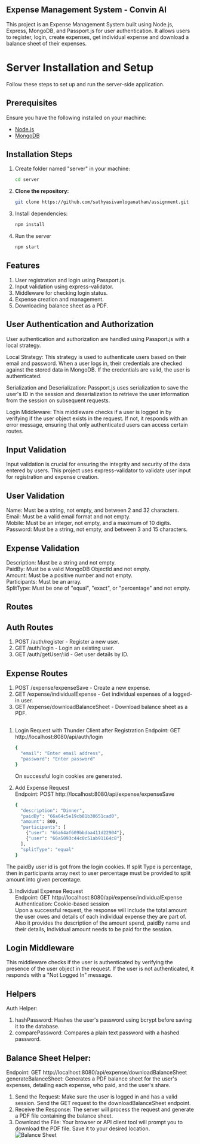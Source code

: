 ## Expense Management System - Convin AI
This project is an Expense Management System built using Node.js, Express, MongoDB, and Passport.js for user authentication. It allows users to register, login, create expenses, get individual expense and download a balance sheet of their expenses.

# Server Installation and Setup

Follow these steps to set up and run the server-side application.

## Prerequisites

Ensure you have the following installed on your machine:
- [Node.js](https://nodejs.org/en/download/)
- [MongoDB](https://www.mongodb.com/try/download/community)

## Installation Steps

1. Create folder named "server" in your machine:
   ```bash
   cd server
   
2. **Clone the repository:**
   ```bash
   git clone https://github.com/sathyasivamloganathan/assignment.git

3. Install dependencies:
   ```bash
   npm install

4. Run the server
   ```bash
   npm start

## Features
1. User registration and login using Passport.js.
2. Input validation using express-validator.
3. Middleware for checking login status.
4. Expense creation and management.
5. Downloading balance sheet as a PDF.
   
## User Authentication and Authorization
User authentication and authorization are handled using Passport.js with a local strategy.<br />

Local Strategy: This strategy is used to authenticate users based on their email and password. When a user logs in, their credentials are checked against the stored data in MongoDB. If the credentials are valid, the user is authenticated.<br />

Serialization and Deserialization: Passport.js uses serialization to save the user's ID in the session and deserialization to retrieve the user information from the session on subsequent requests.<br />

Login Middleware: This middleware checks if a user is logged in by verifying if the user object exists in the request. If not, it responds with an error message, ensuring that only authenticated users can access certain routes.<br />

## Input Validation<br />
Input validation is crucial for ensuring the integrity and security of the data entered by users. This project uses express-validator to validate user input for registration and expense creation.<br />

## User Validation
Name: Must be a string, not empty, and between 2 and 32 characters.<br />
Email: Must be a valid email format and not empty.<br />
Mobile: Must be an integer, not empty, and a maximum of 10 digits.<br />
Password: Must be a string, not empty, and between 3 and 15 characters.<br />
## Expense Validation
Description: Must be a string and not empty.<br />
PaidBy: Must be a valid MongoDB ObjectId and not empty.<br />
Amount: Must be a positive number and not empty.<br />
Participants: Must be an array.<br />
SplitType: Must be one of "equal", "exact", or "percentage" and not empty.<br />

## Routes
## Auth Routes
1. POST /auth/register - Register a new user.
2. GET /auth/login - Login an existing user.
3. GET /auth/getUser/:id - Get user details by ID.
## Expense Routes
1. POST /expense/expenseSave - Create a new expense.
2. GET /expense/individualExpense - Get individual expenses of a logged-in user.
3. GET /expense/downloadBalanceSheet - Download balance sheet as a PDF.<br />

## 
1. Login Request with Thunder Client after Registration
   Endpoint: GET http://localhost:8080/api/auth/login
      ```bash
      {
        "email": "Enter email address",
        "password": "Enter password"
      }
      ```
   On successful login cookies are generated.<br />

2. Add Expense Request <br />
Endpoint: POST http://localhost:8080/api/expense/expenseSave<br />
      ```bash
      {
        "description": "Dinner",
        "paidBy": "66a64c5e19cb81b30651cad0",
        "amount": 800,
        "participants": [
          {"user": "66a64af609bbdaa411d22904"},
          {"user": "66a5093c44c0c51ab91164c8"}
        ],
        "splitType": "equal"
      }
      ```
The paidBy user id is got from the login cookies. If split Type is percentage, then in participants array next to user percentage must be provided to split amount into given percentage.<br />

3. Individual Expense Request<br />
Endpoint: GET http://localhost:8080/api/expense/individualExpense<br />
Authentication: Cookie-based session<br />
Upon a successful request, the response will include the total amount the user owes and details of each individual expense they are part of. Also it provides the description of the amount spend, paidBy name and their details, Individual amount needs to be paid for the session. <br />

## Login Middleware<br />
This middleware checks if the user is authenticated by verifying the presence of the user object in the request. If the user is not authenticated, it responds with a "Not Logged In" message.<br />

## Helpers
Auth Helper:<br />
1. hashPassword: Hashes the user's password using bcrypt before saving it to the database.<br />
2. comparePassword: Compares a plain text password with a hashed password.<br />
## Balance Sheet Helper:<br />
Endpoint: GET http://localhost:8080/api/expense/downloadBalanceSheet<br />
generateBalanceSheet: Generates a PDF balance sheet for the user's expenses, detailing each expense, who paid, and the user's share.<br />
1. Send the Request: Make sure the user is logged in and has a valid session. Send the GET request to the downloadBalanceSheet endpoint.<br />
2. Receive the Response: The server will process the request and generate a PDF file containing the balance sheet.<br />
3. Download the File: Your browser or API client tool will prompt you to download the PDF file. Save it to your desired location.<br />
![Balance Sheet](https://github.com/sathyasivamloganathan/assignment/blob/main/BalanceSheet/Balance%20Sheet.png)
